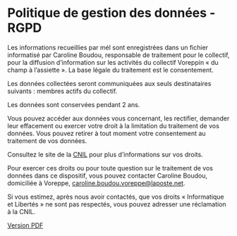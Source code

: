 # Politique de gestion des données - RGPD

Les informations recueillies par mél sont enregistrées dans un fichier informatisé par Caroline Boudou, responsable de traitement pour le collectif, pour la diffusion d’information sur les activités du collectif Voreppin « du
champ à l’assiette ». La base légale du traitement est le consentement.

Les données collectées seront communiquées aux seuls destinataires suivants : membres actifs du collectif.

Les données sont conservées pendant 2 ans.

Vous pouvez accéder aux données vous concernant, les rectifier, demander leur effacement ou exercer votre droit à la limitation du traitement de vos données.
Vous pouvez retirer à tout moment votre consentement au traitement de vos données.

Consultez le site de la [CNIL](https://www.cnil.fr/) pour plus d’informations sur vos droits.

Pour exercer ces droits ou pour toute question sur le traitement de vos données dans
ce dispositif, vous pouvez contacter Caroline Boudou, domiciliée à Voreppe, caroline.boudou.voreppe@laposte.net.

Si vous estimez, après nous avoir contactés, que vos droits « Informatique et Libertés » ne sont pas respectés, vous pouvez adresser une réclamation à la CNIL.


[Version PDF](images/MentionsRGPD_collectif_Voreppin_du_champ_alassiette.pdf)
